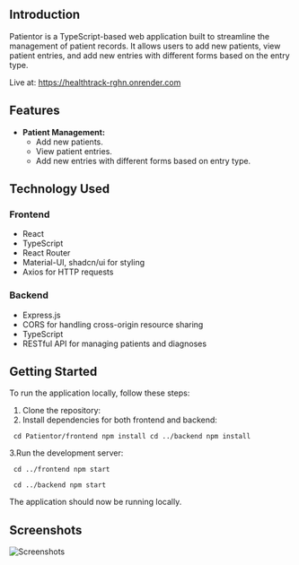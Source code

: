 ## Introduction

Patientor is a TypeScript-based web application built to streamline the management of patient records. It allows users to add new patients, view patient entries, and add new entries with different forms based on the entry type. 

Live at: https://healthtrack-rghn.onrender.com

## Features

- **Patient Management:**
  - Add new patients.
  - View patient entries.
  - Add new entries with different forms based on entry type.

## Technology Used

### Frontend

- React
- TypeScript
- React Router
- Material-UI, shadcn/ui for styling
- Axios for HTTP requests

### Backend

- Express.js
- CORS for handling cross-origin resource sharing
- TypeScript
- RESTful API for managing patients and diagnoses

## Getting Started

To run the application locally, follow these steps:

1. Clone the repository:
2. Install dependencies for both frontend and backend:

`
cd Patientor/frontend
npm install
cd ../backend
npm install`


3.Run the development server:

`
cd ../frontend
npm start`

`
cd ../backend
npm start`

The application should now be running locally. 

## Screenshots

![Screenshots](https://res.cloudinary.com/dxnmrthvk/image/upload/v1705155634/patientor/homepage_mapqyt.png)

